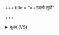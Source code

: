 +++
title = "०५ उदसौ सूर्यो"

+++
<details><summary>मूलम् (VS)</summary>

उद॒सौ सूर्यो॑ अगा॒दुदि॒दं मा॑म॒कं वचः॑।  
यथा॒हं श॑त्रु॒हो ऽसा॑न्यसप॒त्नः स॑पत्न॒हा ॥
</details>
